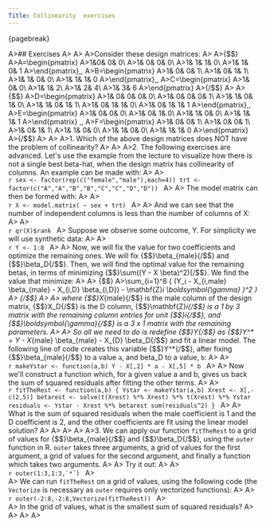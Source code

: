 ```yaml
---
Title: Collinearity  exercises
---
```


{pagebreak} 

A>## Exercises
A>
A>
A>Consider these design matrices:
A>
A>{$$}
A>A=\begin{pmatrix}
A>1&0& 0& 0\\
A>1& 0& 0& 0\\
A>1& 1& 1& 0\\
A>1& 1& 0& 1
A>\end{pmatrix}\,\,
A>B=\begin{pmatrix}
A>1& 0& 0& 1\\
A>1& 0& 1& 1\\
A>1& 1& 0& 0\\
A>1& 1& 1& 0
A>\end{pmatrix}\,\,
A>C=\begin{pmatrix}
A>1& 0& 0\\
A>1& 1& 2\\
A>1& 2& 4\\
A>1& 3& 6
A>\end{pmatrix} 
A>{/$$}
A>
A>{$$}
A>D=\begin{pmatrix}
A>1& 0& 0& 0& 0\\
A>1& 0& 0& 0& 1\\
A>1& 1& 0& 1& 0\\
A>1& 1& 0& 1& 1\\
A>1& 0& 1& 1& 0\\
A>1& 0& 1& 1& 1
A>\end{pmatrix}\,\,
A>E=\begin{pmatrix}
A>1& 0& 0& 0\\
A>1& 0& 1& 0\\
A>1& 1& 0& 0\\
A>1& 1& 1& 1
A>\end{pmatrix} \,\,
A>F=\begin{pmatrix}
A>1& 0& 0& 1\\
A>1& 0& 0& 1\\
A>1& 0& 1& 1\\
A>1& 1& 0& 0\\
A>1& 1& 0& 0\\
A>1& 1& 1& 0
A>\end{pmatrix}
A>{/$$}
A>
A>
A>1. Which of the above design matrices does NOT have the problem of collinearity?
A>
A>
A>2. The following exercises are advanced. Let's use the example from the lecture to visualize how there is not a single best beta-hat, when the design matrix has collinearity of columns. An example can be made with:
A>
A>    
    ```r
    sex <- factor(rep(c("female","male"),each=4))
    trt <- factor(c("A","A","B","B","C","C","D","D"))
    ```
A>
A>    The model matrix can then be formed with:
A>
A>    
    ```r
    X <- model.matrix( ~ sex + trt)
    ```
A>
A>    And we can see that the number of independent columns is less than the number of columns of X:
A>
A>    
    ```r
    qr(X)$rank
    ```
A>    Suppose we observe some outcome, Y. For simplicity we will use synthetic data:
A>
A>    
    ```r
    Y <- 1:8
    ```
A>
A>    Now, we will fix the value for two coefficients and optimize the remaining ones. We will fix {$$}\beta_{male}{/$$} and {$$}\beta_D{/$$}. Then, we will find the optimal value for the remaining betas, in terms of minimizing {$$}\sum((Y - X \beta)^2){/$$}. We find the value that minimize:
A>
A>    {$$}
A>\sum_{i=1}^8  \{ (Y_i - X_{i,male} \beta_{male} - X_{i,D} \beta_{i,D}) - \mathbf{Z}_i \boldsymbol{\gamma} )^2 \}
A>    {/$$}
A>
A>    where {$$}X_{male}{/$$} is the male column of the design matrix, {$$}X_D{/$$} is the D column, {$$}\mathbf{Z}_i{/$$} is a 1 by 3 matrix with the remaining column entries for unit {$$}i{/$$}, and {$$}\boldsymbol{\gamma}{/$$} is a 3 x 1 matrix with the remaining parameters.
A>
A>    So all we need to do is redefine {$$}Y{/$$} as {$$}Y^* = Y - X_{male} \beta_{male} - X_{D} \beta_D{/$$} and fit a linear model. The following line of code creates this  variable {$$}Y^*{/$$}, after fixing {$$}\beta_{male}{/$$} to a value `a`, and beta_D to a value, `b`:
A>
A>    
    ```r
    makeYstar <- function(a,b) Y - X[,2] * a - X[,5] * b
    ```
A>
A>    Now we'll construct a function which, for a given value a and b, gives us back the sum of squared residuals after fitting the other terms.
A>
A>    
    ```r
    fitTheRest <- function(a,b) {
      Ystar <- makeYstar(a,b)
       Xrest <- X[,-c(2,5)]
      betarest <- solve(t(Xrest) %*% Xrest) %*% t(Xrest) %*% Ystar
      residuals <- Ystar - Xrest %*% betarest
      sum(residuals^2)
    }
    ```
A>
A>    What is the sum of squared residuals when the male coefficient is 1 and the D coefficient is 2, and the other coefficients are fit using the linear model solution?
A>
A>
A>
A>
A>3. We can apply our function `fitTheRest` to a grid of values for {$$}\beta_{male}{/$$} and {$$}\beta_D{/$$}, using the `outer` function in R. `outer` takes three arguments, a grid of values for the first argument, a grid of values for the second argument, and finally a function which takes two arguments.
A>
A>    Try it out: 
A>
A>    
    ```r
    outer(1:3,1:3,`*`)
    ```
A>    
A>    We can run `fitTheRest` on a grid of values, using the following code (the `Vectorize` is necessary as `outer` requires only vectorized functions):
A>
A>    
    ```r
    outer(-2:8,-2:8,Vectorize(fitTheRest))
    ```
A>    
A>    In the grid of values, what is the smallest sum of squared residuals?
A>    
A>
A>
A>

